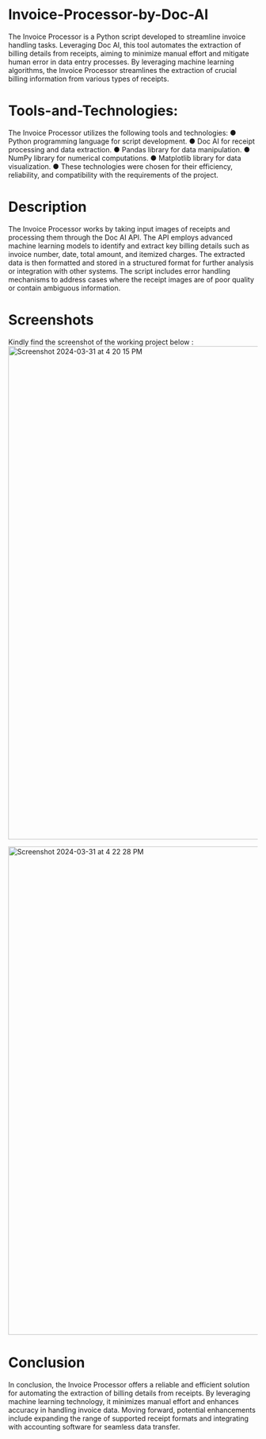 # Invoice-Processor-by-Doc-AI

The Invoice Processor is a Python script developed to streamline invoice handling tasks. Leveraging Doc AI, this tool automates the extraction of billing details from receipts, aiming to minimize manual effort and mitigate human error in data entry processes. By leveraging machine learning algorithms, the Invoice Processor streamlines the extraction of crucial billing information from various types of receipts.

# Tools-and-Technologies:
The Invoice Processor utilizes the following tools and technologies:
● Python programming language for script development.
● Doc AI for receipt processing and data extraction.
● Pandas library for data manipulation.
● NumPy library for numerical computations.
● Matplotlib library for data visualization.
● These technologies were chosen for their efficiency, reliability, and compatibility with the requirements of the project. 

# Description 
The Invoice Processor works by taking input images of receipts and processing them through the Doc AI API. The API employs advanced machine learning models to identify and extract key billing details such as invoice number, date, total amount, and itemized charges. The extracted data is then formatted and stored in a structured format for further analysis or integration with other systems. The script includes error handling mechanisms to address cases where the receipt images are of poor quality or contain ambiguous information.

# Screenshots 
Kindly find the screenshot of the working project below : 
<img width="995" alt="Screenshot 2024-03-31 at 4 20 15 PM" src="https://github.com/19UroojKhan/Invoice-Processor-by-Doc-AI/assets/67606435/12652e43-5f43-4f19-a2e8-50c6c96caeba"> 

<img width="985" alt="Screenshot 2024-03-31 at 4 22 28 PM" src="https://github.com/19UroojKhan/Invoice-Processor-by-Doc-AI/assets/67606435/1f49a58a-4f29-44d7-9b9b-a6584c7b4563">

# Conclusion 
In conclusion, the Invoice Processor offers a reliable and efficient solution for automating the extraction of billing details from receipts. By leveraging machine learning technology, it minimizes manual effort and enhances accuracy in handling invoice data. Moving forward, potential enhancements include expanding the range of supported receipt formats and integrating with accounting software for seamless data transfer.
